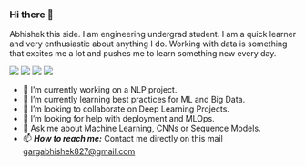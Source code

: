 ### Hi there 👋
Abhishek this side. I am engineering undergrad student. I am a quick learner and very enthusiastic about anything I do. Working with data is something that excites me a lot and pushes me to learn something new every day.

<!--
**abhishek-252/abhishek-252** is a ✨ _special_ ✨ repository because its `README.md` (this file) appears on your GitHub profile.

Here are some ideas to get you started:

- 🔭 I’m currently working on 
- 🌱 I’m currently learning ...
- 👯 I’m looking to collaborate on ...
- 🤔 I’m looking for help with ...
- 💬 Ask me about ...
- 📫 How to reach me: ...
- 😄 Pronouns: ...
- ⚡ Fun fact: ...
-->

[<img src="https://img.shields.io/badge/LinkedIn-0077B5?style=for-the-badge&logo=linkedin&logoColor=white"/>](https://www.linkedin.com/in/abhi252/)
[<img src="https://img.shields.io/badge/Kaggle-20BEFF?style=for-the-badge&logo=Kaggle&logoColor=white"/>](https://www.kaggle.com/abhishek252)
[<img src="https://img.shields.io/badge/GitHub-100000?style=for-the-badge&logo=github&logoColor=white"/>](https://github.com/abhishek-252)
<img src="https://img.shields.io/badge/Gmail-D14836?style=for-the-badge&logo=gmail&logoColor=white"/>

- 🔭 I’m currently working on a NLP project.
- 🌱 I’m currently learning best practices for ML and Big Data.
- 👯 I’m looking to collaborate on Deep Learning Projects.
- 🤔 I’m looking for help with deployment and MLOps.
- 💬 Ask me about Machine Learning, CNNs or Sequence Models.
- 📫 **_How to reach me:_** Contact me directly on this mail gargabhishek827@gmail.com 
